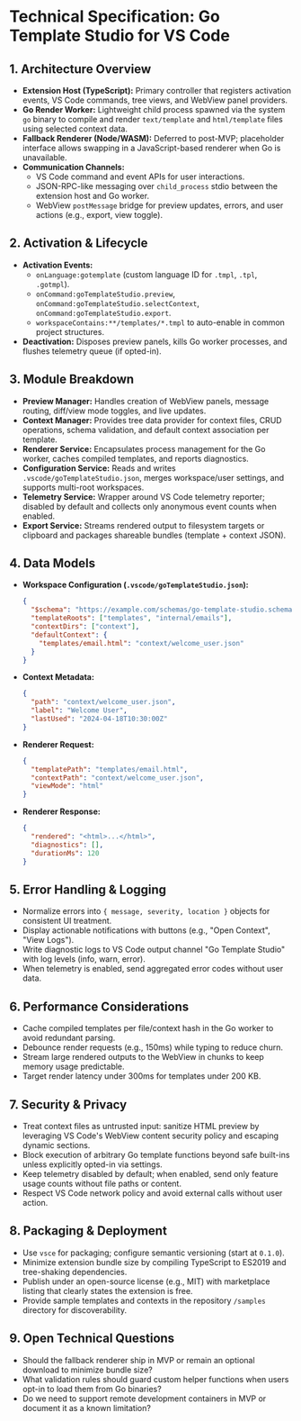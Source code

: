 # Technical Specification: Go Template Studio for VS Code

## 1. Architecture Overview
- **Extension Host (TypeScript):** Primary controller that registers activation events, VS Code commands, tree views, and WebView panel providers.
- **Go Render Worker:** Lightweight child process spawned via the system `go` binary to compile and render `text/template` and `html/template` files using selected context data.
- **Fallback Renderer (Node/WASM):** Deferred to post-MVP; placeholder interface allows swapping in a JavaScript-based renderer when Go is unavailable.
- **Communication Channels:**
  - VS Code command and event APIs for user interactions.
  - JSON-RPC-like messaging over `child_process` stdio between the extension host and Go worker.
  - WebView `postMessage` bridge for preview updates, errors, and user actions (e.g., export, view toggle).

## 2. Activation & Lifecycle
- **Activation Events:**
  - `onLanguage:gotemplate` (custom language ID for `.tmpl`, `.tpl`, `.gotmpl`).
  - `onCommand:goTemplateStudio.preview`, `onCommand:goTemplateStudio.selectContext`, `onCommand:goTemplateStudio.export`.
  - `workspaceContains:**/templates/*.tmpl` to auto-enable in common project structures.
- **Deactivation:** Disposes preview panels, kills Go worker processes, and flushes telemetry queue (if opted-in).

## 3. Module Breakdown
- **Preview Manager:** Handles creation of WebView panels, message routing, diff/view mode toggles, and live updates.
- **Context Manager:** Provides tree data provider for context files, CRUD operations, schema validation, and default context association per template.
- **Renderer Service:** Encapsulates process management for the Go worker, caches compiled templates, and reports diagnostics.
- **Configuration Service:** Reads and writes `.vscode/goTemplateStudio.json`, merges workspace/user settings, and supports multi-root workspaces.
- **Telemetry Service:** Wrapper around VS Code telemetry reporter; disabled by default and collects only anonymous event counts when enabled.
- **Export Service:** Streams rendered output to filesystem targets or clipboard and packages shareable bundles (template + context JSON).

## 4. Data Models
- **Workspace Configuration (`.vscode/goTemplateStudio.json`):**
  ```json
  {
    "$schema": "https://example.com/schemas/go-template-studio.schema.json",
    "templateRoots": ["templates", "internal/emails"],
    "contextDirs": ["context"],
    "defaultContext": {
      "templates/email.html": "context/welcome_user.json"
    }
  }
  ```
- **Context Metadata:**
  ```json
  {
    "path": "context/welcome_user.json",
    "label": "Welcome User",
    "lastUsed": "2024-04-18T10:30:00Z"
  }
  ```
- **Renderer Request:**
  ```json
  {
    "templatePath": "templates/email.html",
    "contextPath": "context/welcome_user.json",
    "viewMode": "html"
  }
  ```
- **Renderer Response:**
  ```json
  {
    "rendered": "<html>...</html>",
    "diagnostics": [],
    "durationMs": 120
  }
  ```

## 5. Error Handling & Logging
- Normalize errors into `{ message, severity, location }` objects for consistent UI treatment.
- Display actionable notifications with buttons (e.g., "Open Context", "View Logs").
- Write diagnostic logs to VS Code output channel "Go Template Studio" with log levels (info, warn, error).
- When telemetry is enabled, send aggregated error codes without user data.

## 6. Performance Considerations
- Cache compiled templates per file/context hash in the Go worker to avoid redundant parsing.
- Debounce render requests (e.g., 150ms) while typing to reduce churn.
- Stream large rendered outputs to the WebView in chunks to keep memory usage predictable.
- Target render latency under 300ms for templates under 200 KB.

## 7. Security & Privacy
- Treat context files as untrusted input: sanitize HTML preview by leveraging VS Code's WebView content security policy and escaping dynamic sections.
- Block execution of arbitrary Go template functions beyond safe built-ins unless explicitly opted-in via settings.
- Keep telemetry disabled by default; when enabled, send only feature usage counts without file paths or content.
- Respect VS Code network policy and avoid external calls without user action.

## 8. Packaging & Deployment
- Use `vsce` for packaging; configure semantic versioning (start at `0.1.0`).
- Minimize extension bundle size by compiling TypeScript to ES2019 and tree-shaking dependencies.
- Publish under an open-source license (e.g., MIT) with marketplace listing that clearly states the extension is free.
- Provide sample templates and contexts in the repository `/samples` directory for discoverability.

## 9. Open Technical Questions
- Should the fallback renderer ship in MVP or remain an optional download to minimize bundle size?
- What validation rules should guard custom helper functions when users opt-in to load them from Go binaries?
- Do we need to support remote development containers in MVP or document it as a known limitation?
